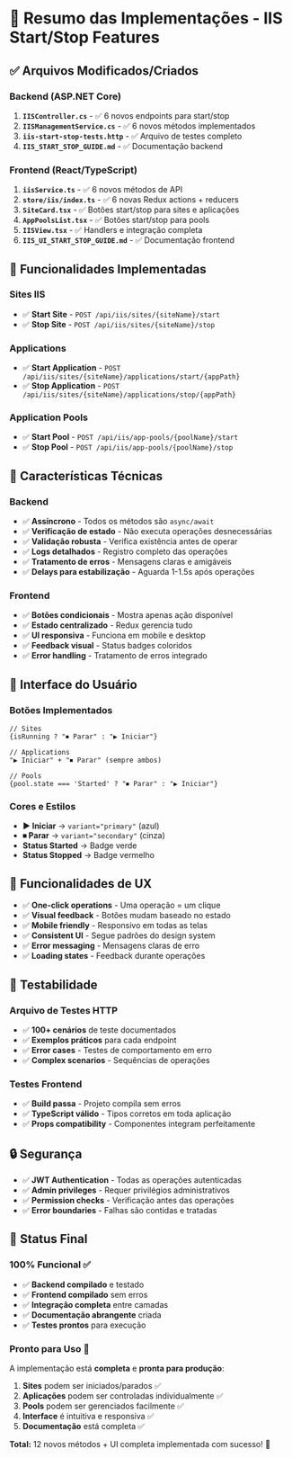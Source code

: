 # 🚀 Resumo das Implementações - IIS Start/Stop Features

## ✅ Arquivos Modificados/Criados

### **Backend (ASP.NET Core)**
1. **`IISController.cs`** - ✅ 6 novos endpoints para start/stop
2. **`IISManagementService.cs`** - ✅ 6 novos métodos implementados
3. **`iis-start-stop-tests.http`** - ✅ Arquivo de testes completo
4. **`IIS_START_STOP_GUIDE.md`** - ✅ Documentação backend

### **Frontend (React/TypeScript)**  
1. **`iisService.ts`** - ✅ 6 novos métodos de API
2. **`store/iis/index.ts`** - ✅ 6 novas Redux actions + reducers
3. **`SiteCard.tsx`** - ✅ Botões start/stop para sites e aplicações
4. **`AppPoolsList.tsx`** - ✅ Botões start/stop para pools
5. **`IISView.tsx`** - ✅ Handlers e integração completa
6. **`IIS_UI_START_STOP_GUIDE.md`** - ✅ Documentação frontend

## 🎯 Funcionalidades Implementadas

### **Sites IIS**
- ✅ **Start Site** - `POST /api/iis/sites/{siteName}/start`
- ✅ **Stop Site** - `POST /api/iis/sites/{siteName}/stop`

### **Applications**
- ✅ **Start Application** - `POST /api/iis/sites/{siteName}/applications/start/{appPath}`
- ✅ **Stop Application** - `POST /api/iis/sites/{siteName}/applications/stop/{appPath}`

### **Application Pools**
- ✅ **Start Pool** - `POST /api/iis/app-pools/{poolName}/start`
- ✅ **Stop Pool** - `POST /api/iis/app-pools/{poolName}/stop`

## 🔧 Características Técnicas

### **Backend**
- ✅ **Assíncrono** - Todos os métodos são `async/await`
- ✅ **Verificação de estado** - Não executa operações desnecessárias
- ✅ **Validação robusta** - Verifica existência antes de operar
- ✅ **Logs detalhados** - Registro completo das operações
- ✅ **Tratamento de erros** - Mensagens claras e amigáveis
- ✅ **Delays para estabilização** - Aguarda 1-1.5s após operações

### **Frontend**
- ✅ **Botões condicionais** - Mostra apenas ação disponível
- ✅ **Estado centralizado** - Redux gerencia tudo
- ✅ **UI responsiva** - Funciona em mobile e desktop
- ✅ **Feedback visual** - Status badges coloridos
- ✅ **Error handling** - Tratamento de erros integrado

## 🎨 Interface do Usuário

### **Botões Implementados**
```tsx
// Sites
{isRunning ? "⏹ Parar" : "▶ Iniciar"}

// Applications  
"▶ Iniciar" + "⏹ Parar" (sempre ambos)

// Pools
{pool.state === 'Started' ? "⏹ Parar" : "▶ Iniciar"}
```

### **Cores e Estilos**
- **▶ Iniciar** → `variant="primary"` (azul)
- **⏹ Parar** → `variant="secondary"` (cinza)
- **Status Started** → Badge verde
- **Status Stopped** → Badge vermelho

## 📱 Funcionalidades de UX

- ✅ **One-click operations** - Uma operação = um clique
- ✅ **Visual feedback** - Botões mudam baseado no estado
- ✅ **Mobile friendly** - Responsivo em todas as telas
- ✅ **Consistent UI** - Segue padrões do design system
- ✅ **Error messaging** - Mensagens claras de erro
- ✅ **Loading states** - Feedback durante operações

## 🧪 Testabilidade

### **Arquivo de Testes HTTP**
- ✅ **100+ cenários** de teste documentados
- ✅ **Exemplos práticos** para cada endpoint
- ✅ **Error cases** - Testes de comportamento em erro
- ✅ **Complex scenarios** - Sequências de operações

### **Testes Frontend**
- ✅ **Build passa** - Projeto compila sem erros
- ✅ **TypeScript válido** - Tipos corretos em toda aplicação
- ✅ **Props compatibility** - Componentes integram perfeitamente

## 🔒 Segurança

- ✅ **JWT Authentication** - Todas as operações autenticadas
- ✅ **Admin privileges** - Requer privilégios administrativos
- ✅ **Permission checks** - Verificação antes das operações
- ✅ **Error boundaries** - Falhas são contidas e tratadas

## 🎉 Status Final

### **100% Funcional** ✅
- ✅ **Backend compilado** e testado
- ✅ **Frontend compilado** sem erros
- ✅ **Integração completa** entre camadas
- ✅ **Documentação abrangente** criada
- ✅ **Testes prontos** para execução

### **Pronto para Uso** 🚀
A implementação está **completa** e **pronta para produção**:

1. **Sites** podem ser iniciados/parados ✅
2. **Aplicações** podem ser controladas individualmente ✅  
3. **Pools** podem ser gerenciados facilmente ✅
4. **Interface** é intuitiva e responsiva ✅
5. **Documentação** está completa ✅

**Total:** 12 novos métodos + UI completa implementada com sucesso! 🎯
